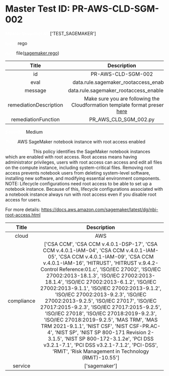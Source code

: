 



# Master Test ID: PR-AWS-CLD-SGM-002


***<font color="white">Master Snapshot Id:</font>*** ['TEST_SAGEMAKER']

***<font color="white">type:</font>*** rego

***<font color="white">rule:</font>*** file([sagemaker.rego])  
  
  
  
  

|Title|Description|
| :---: | :---: |
|id|PR-AWS-CLD-SGM-002|
|eval|data.rule.sagemaker_rootaccess_enabled|
|message|data.rule.sagemaker_rootaccess_enabled_err|
|remediationDescription|Make sure you are following the Cloudformation template format presented <a href='https://docs.aws.amazon.com/AWSCloudFormation/latest/UserGuide/aws-resource-sagemaker-notebookinstance.html' target='_blank'>here</a>|
|remediationFunction|PR_AWS_CLD_SGM_002.py|


***<font color="white">Severity:</font>*** Medium

***<font color="white">Title:</font>*** AWS SageMaker notebook instance with root access enabled

***<font color="white">Description:</font>*** This policy identifies the SageMaker notebook instances which are enabled with root access. Root access means having administrator privileges, users with root access can access and edit all files on the compute instance, including system-critical files. Removing root access prevents notebook users from deleting system-level software, installing new software, and modifying essential environment components.
NOTE: Lifecycle configurations need root access to be able to set up a notebook instance. Because of this, lifecycle configurations associated with a notebook instance always run with root access even if you disable root access for users.

For more details:
https://docs.aws.amazon.com/sagemaker/latest/dg/nbi-root-access.html  
  
  

|Title|Description|
| :---: | :---: |
|cloud|AWS|
|compliance|['CSA CCM', 'CSA CCM v.4.0.1-DSP-17', 'CSA CCM v.4.0.1-IAM-04', 'CSA CCM v.4.0.1-IAM-05', 'CSA CCM v.4.0.1-IAM-09', 'CSA CCM v.4.0.1-IAM-16', 'HITRUST', 'HITRUST v.9.4.2-Control Reference:01.c', 'ISO/IEC 27002', 'ISO/IEC 27002:2013-18.1.3', 'ISO/IEC 27002:2013-18.1.4', 'ISO/IEC 27002:2013-6.1.2', 'ISO/IEC 27002:2013-9.1.1', 'ISO/IEC 27002:2013-9.1.2', 'ISO/IEC 27002:2013-9.2.3', 'ISO/IEC 27002:2013-9.2.5', 'ISO/IEC 27017', 'ISO/IEC 27017:2015-9.2.3', 'ISO/IEC 27017:2015-9.2.5', 'ISO/IEC 27018', 'ISO/IEC 27018:2019-9.2.3', 'ISO/IEC 27018:2019-9.2.5', 'MAS TRM', 'MAS TRM 2021-9.1.1', 'NIST CSF', 'NIST CSF-PR.AC-4', 'NIST SP', 'NIST SP 800-171 Revision 2-3.1.5', 'NIST SP 800-172-3.1.2e', 'PCI DSS v3.2.1-7.1', 'PCI DSS v3.2.1-7.1.2', 'PCI-DSS', 'RMiT', 'Risk Management in Technology (RMiT)-10.55']|
|service|['sagemaker']|



[sagemaker.rego]: https://github.com/prancer-io/prancer-compliance-test/tree/master/aws/cloud/sagemaker.rego
